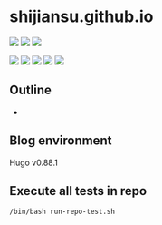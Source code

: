 # shijiansu.github.io

![](https://img.shields.io/badge/language-markdown-blue)
![](https://img.shields.io/badge/technology-markdown,%20hugo,%20google%20docsy-blue)
![](https://img.shields.io/badge/development%20year-2021-orange)

![](https://img.shields.io/github/languages/top/shijiansu/shijiansu.github.io)
![](https://img.shields.io/github/languages/count/shijiansu/shijiansu.github.io)
![](https://img.shields.io/github/languages/code-size/shijiansu/shijiansu.github.io)
![](https://img.shields.io/github/repo-size/shijiansu/shijiansu.github.io)
![](https://img.shields.io/github/last-commit/shijiansu/shijiansu.github.io?color=red)

## Outline

- 

## Blog environment

Hugo v0.88.1

## Execute all tests in repo

`/bin/bash run-repo-test.sh`
